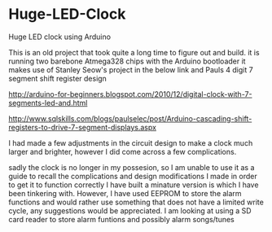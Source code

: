 # Huge-LED-Clock
 Huge LED clock using Arduino

This is an old project that took quite a long time to figure out and build.
it is running two barebone Atmega328 chips with the Arduino bootloader
it makes use of Stanley Seow's project in the below link and Pauls 4 digit 7 segment shift register design

http://arduino-for-beginners.blogspot.com/2010/12/digital-clock-with-7-segments-led-and.html

http://www.sqlskills.com/blogs/paulselec/post/Arduino-cascading-shift-registers-to-drive-7-segment-displays.aspx

I had made a few adjustments in the circuit design to make a clock much larger and brighter, however I did come across a few complications.

sadly the clock is no longer in my possesion, so I am unable to use it as a guide to recall the complications and design modifications I made in order to get it to function correctly
I have built a minature version is which I have been tinkering with.
However, I have used EEPROM to store the alarm functions and would rather use something that does not have a limited write cycle, any suggestions would be appreciated.
I am looking at using a SD card reader to store alarm funtions and possibly alarm songs/tunes
